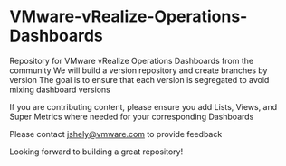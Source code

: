 # VMware-vRealize-Operations-Dashboards
Repository for VMware vRealize Operations Dashboards from the community
We will build a version repository and create branches by version
The goal is to ensure that each version is segregated to avoid mixing dashboard versions

If you are contributing content, please ensure you add Lists, Views, and Super Metrics where needed for your corresponding Dashboards

Please contact jshely@vmware.com to provide feedback

Looking forward to building a great repository!
